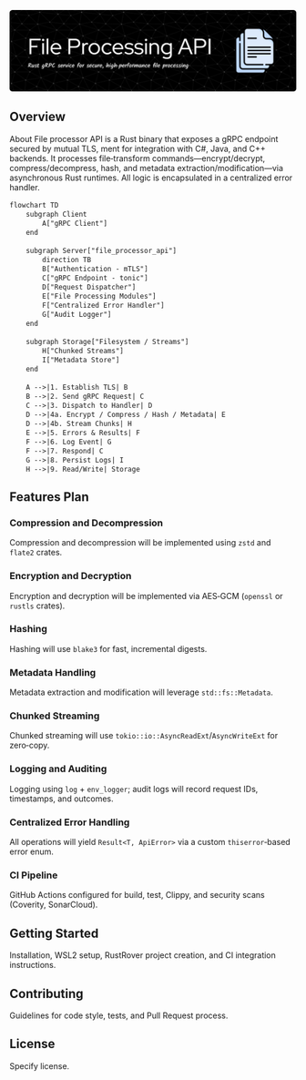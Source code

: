 

![File processor api](/documentation/images/README-header-image.png)


## Overview
About
File processor API is a Rust binary that exposes a gRPC endpoint secured by mutual TLS, ment for integration with C#, Java, and C++ backends. It processes file‑transform commands—encrypt/decrypt, compress/decompress, hash, and metadata extraction/modification—via asynchronous Rust runtimes. All logic is encapsulated in a centralized error handler.

```mermaid
flowchart TD
    subgraph Client
        A["gRPC Client"]
    end

    subgraph Server["file_processor_api"]
        direction TB
        B["Authentication - mTLS"]
        C["gRPC Endpoint - tonic"]
        D["Request Dispatcher"]
        E["File Processing Modules"]
        F["Centralized Error Handler"]
        G["Audit Logger"]
    end

    subgraph Storage["Filesystem / Streams"]
        H["Chunked Streams"]
        I["Metadata Store"]
    end

    A -->|1. Establish TLS| B
    B -->|2. Send gRPC Request| C
    C -->|3. Dispatch to Handler| D
    D -->|4a. Encrypt / Compress / Hash / Metadata| E
    D -->|4b. Stream Chunks| H
    E -->|5. Errors & Results| F
    F -->|6. Log Event| G
    F -->|7. Respond| C
    G -->|8. Persist Logs| I
    H -->|9. Read/Write| Storage
```
## Features Plan
### Compression and Decompression
Compression and decompression will be implemented using `zstd` and `flate2` crates.

### Encryption and Decryption
Encryption and decryption will be implemented via AES‑GCM (`openssl` or `rustls` crates).

### Hashing
Hashing will use `blake3` for fast, incremental digests.

### Metadata Handling
Metadata extraction and modification will leverage `std::fs::Metadata`.

### Chunked Streaming
Chunked streaming will use `tokio::io::AsyncReadExt`/`AsyncWriteExt` for zero‑copy.

### Logging and Auditing
Logging using `log` + `env_logger`; audit logs will record request IDs, timestamps, and outcomes.

### Centralized Error Handling
All operations will yield `Result<T, ApiError>` via a custom `thiserror`‑based error enum.

### CI Pipeline
GitHub Actions configured for build, test, Clippy, and security scans (Coverity, SonarCloud).

## Getting Started
Installation, WSL2 setup, RustRover project creation, and CI integration instructions.

## Contributing
Guidelines for code style, tests, and Pull Request process.

## License
Specify license.
